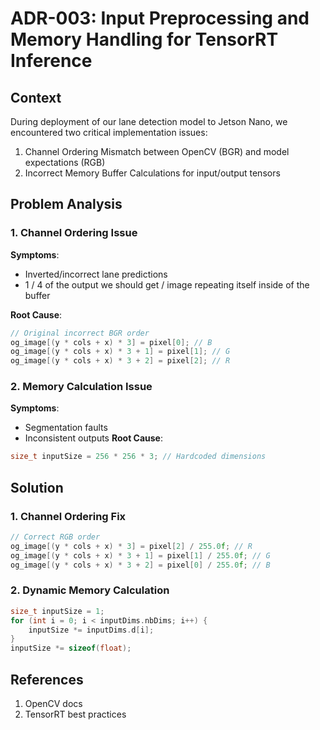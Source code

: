 # ADR-003: Input Preprocessing and Memory Handling for TensorRT Inference
## Context
During deployment of our lane detection model to Jetson Nano, we encountered two critical implementation issues:
1. Channel Ordering Mismatch between OpenCV (BGR) and model expectations (RGB)
2. Incorrect Memory Buffer Calculations for input/output tensors
## Problem Analysis
### 1. Channel Ordering Issue
**Symptoms**:
- Inverted/incorrect lane predictions
- 1 / 4 of the output we should get / image repeating itself inside of the buffer

**Root Cause**:
```cpp
// Original incorrect BGR order
og_image[(y * cols + x) * 3] = pixel[0]; // B
og_image[(y * cols + x) * 3 + 1] = pixel[1]; // G
og_image[(y * cols + x) * 3 + 2] = pixel[2]; // R
```
### 2. Memory Calculation Issue
**Symptoms**:
- Segmentation faults
- Inconsistent outputs
**Root Cause**:
```cpp
size_t inputSize = 256 * 256 * 3; // Hardcoded dimensions
```
## Solution
### 1. Channel Ordering Fix
```cpp
// Correct RGB order
og_image[(y * cols + x) * 3] = pixel[2] / 255.0f; // R
og_image[(y * cols + x) * 3 + 1] = pixel[1] / 255.0f; // G
og_image[(y * cols + x) * 3 + 2] = pixel[0] / 255.0f; // B
```
### 2. Dynamic Memory Calculation
```cpp
size_t inputSize = 1;
for (int i = 0; i < inputDims.nbDims; i++) {
    inputSize *= inputDims.d[i]; 
}
inputSize *= sizeof(float);
```

## References
1. OpenCV docs
2. TensorRT best practices
